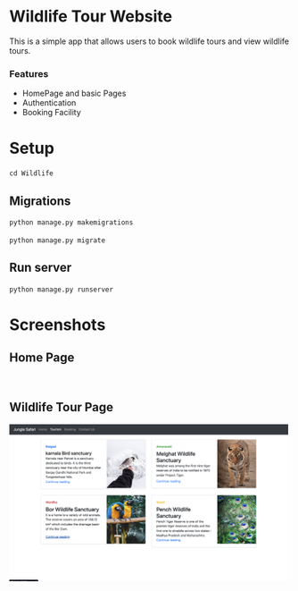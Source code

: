 # Wildlife Tour Website

This is a simple app that allows users to book wildlife tours and view wildlife tours.

### Features

- HomePage and basic Pages
- Authentication
- Booking Facility

# Setup

```
cd Wildlife
```

## Migrations
```
python manage.py makemigrations

python manage.py migrate
```
## Run server
```
python manage.py runserver
```

# Screenshots

## Home Page
<img width="500" alt="" src="https://github.com/gamingflexer/wildlife-tour-app/raw/main/images/home.png">

## Wildlife Tour Page
<img width="500" alt="" src="https://github.com/gamingflexer/wildlife-tour-app/raw/main/images/tourism.png">
